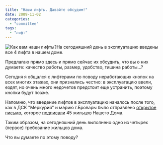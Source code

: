 ```yaml
---
title: "Наши лифты. Давайте обсудим!"
date: 2009-11-02
categories: 
  - "committee"
tags: 
  - "лифт"
---
```


![Как вам наши лифты?](http://shevchenko4a.brovary.org/wp-content/uploads/2009/11/kot.jpg "Как вам наши лифты?")На сегодняшний день в эксплуатацию введены все 4 лифта в нашем доме.

Предлагаю прямо здесь и прямо сейчас их обсудить, что вы о них думаете: качество работы, размер, удобство, тишина работы...?

Сегодня я общался с лифтерами по поводу неработающих кнопок на всех многих этажах, они признались честно: в эксплуатацию ввели, ездят, но очень много недочетов предстоит еще устранить, поэтому кнопки будут позже.

Напомню, что введение лифтов в эксплуатацию началось после того, как в ДСК "Меркурий" и мэрию г.Бровары было отправлено [открытое письмо](http://shevchenko4a.brovary.org/official-letter-text/), которое [подписали](http://shevchenko4a.brovary.org/letter-to-merkuriy/) 45 жильцов Нашего Дома.

Таким образом, на сегодняшний день выполнено одно из четырех (первое) требование жильцов дома.

Что вы думаете по этому поводу?

<!--more-->
